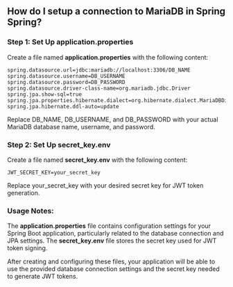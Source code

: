 ## **How do I setup a connection to MariaDB in Spring Spring?**
### Step 1: Set Up application.properties

Create a file named **application.properties** with the following content:

    spring.datasource.url=jdbc:mariadb://localhost:3306/DB_NAME
    spring.datasource.username=DB_USERNAME
    spring.datasource.password=DB_PASSWORD
    spring.datasource.driver-class-name=org.mariadb.jdbc.Driver
    spring.jpa.show-sql=true
    spring.jpa.properties.hibernate.dialect=org.hibernate.dialect.MariaDBDialect
    spring.jpa.hibernate.ddl-auto=update

Replace DB_NAME, DB_USERNAME, and DB_PASSWORD with your actual MariaDB database name, username, and password.

### Step 2: Set Up secret_key.env

Create a file named **secret_key.env** with the following content:

    JWT_SECRET_KEY=your_secret_key

Replace your_secret_key with your desired secret key for JWT token generation.

### Usage Notes:

The **application.properties** file contains configuration settings for your Spring Boot application, particularly related to the database connection and JPA settings.
The **secret_key.env** file stores the secret key used for JWT token signing.

After creating and configuring these files, your application will be able to use the provided database connection settings and the secret key needed to generate JWT tokens.